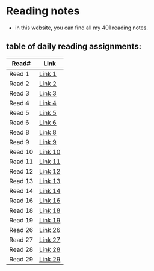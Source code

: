 # Reading notes

- in this website, you can find all my 401 reading notes.

## table of daily reading assignments:

| Read#    |  Link       |
| -------  | -------     |
| Read 1   | [Link 1](https://mhd22.github.io/all-reading-notes/read-01)  |
| Read 2   | [Link 2](https://mhd22.github.io/all-reading-notes/read-02)  |
| Read 3   | [Link 3](https://mhd22.github.io/all-reading-notes/read-03)  |
| Read 4   | [Link 4](https://mhd22.github.io/all-reading-notes/read-04)  |
| Read 5   | [Link 5](https://mhd22.github.io/all-reading-notes/read-05)  |
| Read 6   | [Link 6](https://mhd22.github.io/all-reading-notes/read-06)  |
| Read 8   | [Link 8](https://mhd22.github.io/all-reading-notes/read-08)  |
| Read 9   | [Link 9](https://mhd22.github.io/all-reading-notes/read-09)  |
| Read 10  | [Link 10](https://mhd22.github.io/all-reading-notes/read-10) |
| Read 11  | [Link 11](https://mhd22.github.io/all-reading-notes/read-11) |
| Read 12  | [Link 12](https://mhd22.github.io/all-reading-notes/read-12) |
| Read 13  | [Link 13](https://mhd22.github.io/all-reading-notes/read-13) |
| Read 14  | [Link 14](https://mhd22.github.io/all-reading-notes/read-14) |
| Read 16  | [Link 16](https://mhd22.github.io/all-reading-notes/read-16) |
| Read 18  | [Link 18](https://mhd22.github.io/all-reading-notes/read-18) |
| Read 19  | [Link 19](https://mhd22.github.io/all-reading-notes/read-19) |
| Read 26  | [Link 26](https://mhd22.github.io/all-reading-notes/read-26) |
| Read 27  | [Link 27](https://mhd22.github.io/all-reading-notes/read-27) |
| Read 28  | [Link 28](https://mhd22.github.io/all-reading-notes/read-28) |
| Read 29  | [Link 29](https://mhd22.github.io/all-reading-notes/read-29) |